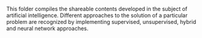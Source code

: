 This folder compiles the shareable contents developed in the subject of artificial intelligence. Different approaches to the solution of a particular problem are recognized by implementing supervised, unsupervised, hybrid and neural network approaches. 
